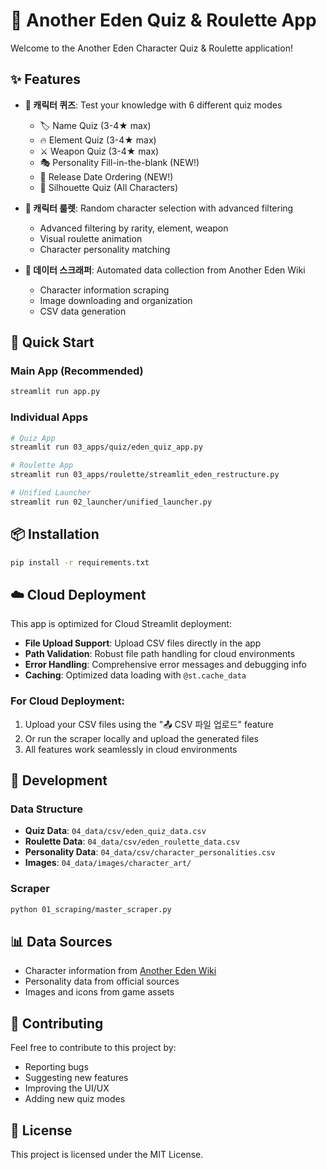# 🚀 Another Eden Quiz & Roulette App

Welcome to the Another Eden Character Quiz & Roulette application!

## ✨ Features

- **🎯 캐릭터 퀴즈**: Test your knowledge with 6 different quiz modes
  - 🏷️ Name Quiz (3-4★ max)
  - 🔥 Element Quiz (3-4★ max)  
  - ⚔️ Weapon Quiz (3-4★ max)
  - 🎭 Personality Fill-in-the-blank (NEW!)
  - 📅 Release Date Ordering (NEW!)
  - 👤 Silhouette Quiz (All Characters)

- **🎰 캐릭터 룰렛**: Random character selection with advanced filtering
  - Advanced filtering by rarity, element, weapon
  - Visual roulette animation
  - Character personality matching

- **📡 데이터 스크래퍼**: Automated data collection from Another Eden Wiki
  - Character information scraping
  - Image downloading and organization
  - CSV data generation

## 🚀 Quick Start

### Main App (Recommended)
```bash
streamlit run app.py
```

### Individual Apps
```bash
# Quiz App
streamlit run 03_apps/quiz/eden_quiz_app.py

# Roulette App  
streamlit run 03_apps/roulette/streamlit_eden_restructure.py

# Unified Launcher
streamlit run 02_launcher/unified_launcher.py
```

## 📦 Installation

```bash
pip install -r requirements.txt
```

## ☁️ Cloud Deployment

This app is optimized for Cloud Streamlit deployment:

- **File Upload Support**: Upload CSV files directly in the app
- **Path Validation**: Robust file path handling for cloud environments
- **Error Handling**: Comprehensive error messages and debugging info
- **Caching**: Optimized data loading with `@st.cache_data`

### For Cloud Deployment:
1. Upload your CSV files using the "📤 CSV 파일 업로드" feature
2. Or run the scraper locally and upload the generated files
3. All features work seamlessly in cloud environments

## 🔧 Development

### Data Structure
- **Quiz Data**: `04_data/csv/eden_quiz_data.csv`
- **Roulette Data**: `04_data/csv/eden_roulette_data.csv`
- **Personality Data**: `04_data/csv/character_personalities.csv`
- **Images**: `04_data/images/character_art/`

### Scraper
```bash
python 01_scraping/master_scraper.py
```

## 📊 Data Sources

- Character information from [Another Eden Wiki](https://anothereden.wiki)
- Personality data from official sources
- Images and icons from game assets

## 🤝 Contributing

Feel free to contribute to this project by:
- Reporting bugs
- Suggesting new features
- Improving the UI/UX
- Adding new quiz modes

## 📄 License

This project is licensed under the MIT License.
